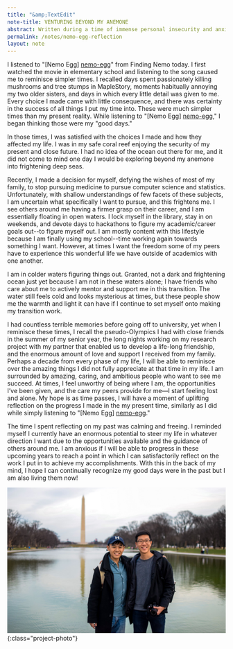 ```yaml
---
title: "&amp;TextEdit"
note-title: VENTURING BEYOND MY ANEMONE
abstract: Written during a time of immense personal insecurity and anxiousness, I reflect on my choice to switch pursuits to computer science and my goal to continually reflect on the past to perceive the present from the future. These thoughts are derived from a listening to Nemo Egg.
permalink: /notes/nemo-egg-reflection
layout: note
---
```


I listened to "[Nemo Egg] [nemo-egg]" from Finding Nemo today. I first watched the movie in elementary school and listening to the song caused me to reminisce simpler times. I recalled days spent passionately killing mushrooms and tree stumps in MapleStory, moments habitually annoying my two older sisters, and days in which every little detail was given to me. Every choice I made came with little consequence, and there was certainty in the success of all things I put my time into. These were much simpler times than my present reality. While listening to "[Nemo Egg] [nemo-egg]," I began thinking those were my "good days."

In those times, I was satisfied with the choices I made and how they affected my life. I was in my safe coral reef enjoying the security of my present and close future. I had no idea of the ocean out there for me, and it did not come to mind one day I would be exploring beyond my anemone into frightening deep seas.

Recently, I made a decision for myself, defying the wishes of most of my family, to stop pursuing medicine to pursue computer science and statistics. Unfortunately, with shallow understandings of few facets of these subjects, I am uncertain what specifically I want to pursue, and this frightens me. I see others around me having a firmer grasp on their career, and I am essentially floating in open waters. I lock myself in the library, stay in on weekends, and devote days to hackathons to figure my academic/career goals out--to figure myself out. I am mostly content with this lifestyle because I am finally using my school--time working again towards something I want. However, at times I want the freedom some of my peers have to experience this wonderful life we have outside of academics with one another.

I am in colder waters figuring things out. Granted, not a dark and frightening ocean just yet because I am not in these waters alone; I have friends who care about me to actively mentor and support me in this transition. The water still feels cold and looks mysterious at times, but these people show me the warmth and light it can have if I continue to set myself onto making my transition work.

I had countless terrible memories before going off to university, yet when I reminisce these times, I recall the pseudo-Olympics I had with close friends in the summer of my senior year, the long nights working on my research project with my partner that enabled us to develop a life-long friendship, and the enormous amount of love and support I received from my family. Perhaps a decade from every phase of my life, I will be able to reminisce over the amazing things I did not fully appreciate at that time in my life. I am surrounded by amazing, caring, and ambitious people who want to see me succeed. At times, I feel unworthy of being where I am, the opportunities I’ve been given, and the care my peers provide for me—I start feeling lost and alone. My hope is as time passes, I will have a moment of uplifting reflection on the progress I made in the my present time, similarly as I did while simply listening to "[Nemo Egg] [nemo-egg]."

The time I spent reflecting on my past was calming and freeing. I reminded myself I currently have an enormous potential to steer my life in whatever direction I want due to the opportunities available and the guidance of others around me. I am anxious if I will be able to progress in these upcoming years to reach a point in which I can satisfactorily reflect on the work I put in to achieve my accomplishments. With this in the back of my mind, I hope I can continually recognize my good days were in the past but I am also living them now!

![Hugh and me in Washington D.C.](/assets/img/notes/hugh-and-me.jpg){:class="project-photo"}

[nemo-egg]: https://www.youtube.com/watch?v=uYuXG0C2tsk